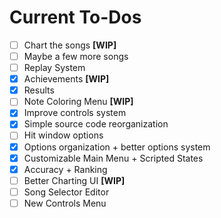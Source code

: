# Current To-Dos
* [ ] Chart the songs **[WIP]**
* [ ] Maybe a few more songs
* [ ] Replay System
* [X] Achievements **[WIP]**
* [X] Results
* [ ] Note Coloring Menu **[WIP]**
* [X] Improve controls system
* [X] Simple source code reorganization
* [ ] Hit window options
* [X] Options organization + better options system
* [X] Customizable Main Menu + Scripted States
* [X] Accuracy + Ranking
* [ ] Better Charting UI **[WIP]**
* [ ] Song Selector Editor
* [ ] New Controls Menu